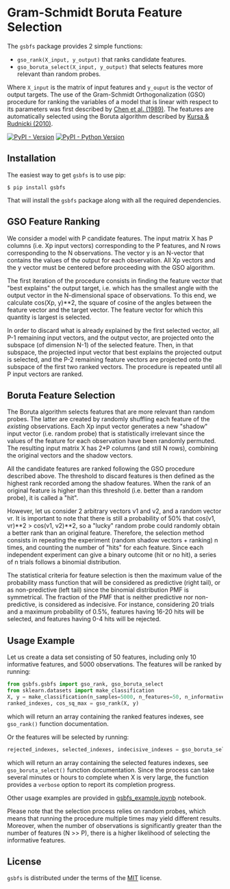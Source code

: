# Gram-Schmidt Boruta Feature Selection

The `gsbfs` package provides 2 simple functions:

- `gso_rank(X_input, y_output)` that ranks candidate features.
- `gso_boruta_select(X_input, y_output)` that selects features more relevant than random probes.

Where `X_input` is the matrix of input features and `y_ouput` is the vector of output targets.
The use of the Gram-Schmidt Orthogonalization (GSO) procedure for ranking the variables of a model
that is linear with respect to its parameters was first described by
[Chen et al. (1989)](https://www.tandfonline.com/doi/abs/10.1080/00207178908953472).
The features are automatically selected using the Boruta algorithm described by
[Kursa & Rudnicki (2010)](https://www.jstatsoft.org/article/view/v036i11).

[![PyPI - Version](https://img.shields.io/pypi/v/gsbfs.svg)](https://pypi.org/project/gsbfs)
[![PyPI - Python Version](https://img.shields.io/pypi/pyversions/gsbfs.svg)](https://pypi.org/project/gsbfs)

## Installation

The easiest way to get `gsbfs` is to use pip:
```console
$ pip install gsbfs
```
That will install the `gsbfs` package along with all the required dependencies.

## GSO Feature Ranking

We consider a model with P candidate features. The input matrix X has P columns (i.e. Xp input vectors)
corresponding to the P features, and N rows corresponding to the N observations. 
The vector y is an N-vector that contains the values of the output for each observation.
All Xp vectors and the y vector must be centered before proceeding with the GSO algorithm.

The first iteration of the procedure consists in finding the feature vector that "best explains" the output target,
i.e. which has the smallest angle with the output vector in the N-dimensional space of observations.
To this end, we calculate cos(Xp, y)**2, the square of cosine of the angles between the feature vector and
the target vector. The feature vector for which this quantity is largest is selected.

In order to discard what is already explained by the first selected vector, all P-1 remaining input vectors,
and the output vector, are projected onto the subspace (of dimension N-1) of the selected feature.
Then, in that subspace, the projected input vector that best explains the projected  output is selected,
and the P-2 remaining feature vectors are projected onto the subspace  of the first two ranked vectors.
The procedure is repeated until all P input vectors are ranked.

## Boruta Feature Selection

The Boruta algorithm selects features that are more relevant than random probes. The latter are created by
randomly shuffling each feature of the *existing* observations. Each Xp input vector generates a new "shadow"
input vector (i.e. random probe) that is statistically irrelevant since the values of the feature for each
observation have been randomly permuted. The resulting input matrix X has 2*P columns (and still N rows),
combining the original vectors and the shadow vectors.

All the candidate features are ranked following the GSO procedure described above.
The threshold to discard features is then defined as the highest rank recorded among the shadow features.
When the rank of an original feature is higher than this threshold (i.e. better than a random probe),
it is called a "hit".

However, let us consider 2 arbitrary vectors v1 and v2, and a random vector vr.
It is important to note that there is still a probability of 50% that cos(v1, vr)**2 > cos(v1, v2)**2,
so a "lucky" random probe could randomly obtain a better rank than an original feature.
Therefore, the selection method consists in repeating the experiment (random shadow vectors + ranking) n times,
and counting the number of "hits" for each feature. Since each independent experiment can give a
binary outcome (hit or no hit), a series of n trials follows a binomial distribution.

The statistical criteria for feature selection is then the maximum value of the probability mass function
that will be considered as predictive (right tail), or as non-predictive (left tail) since the binomial
distribution PMF is symmetrical. The fraction of the PMF that is neither predictive nor non-predictive,
is considered as indecisive. For instance, considering 20 trials and a maximum probability of 0.5%,
features having 16-20 hits will be selected, and features having 0-4 hits will be rejected.

## Usage Example

Let us create a data set consisting of 50 features, including only 10 informative features,
and 5000 observations. The features will be ranked by running:

```python
from gsbfs.gsbfs import gso_rank, gso_boruta_select
from sklearn.datasets import make_classification
X, y = make_classification(n_samples=5000, n_features=50, n_informative=10, shuffle=False)
ranked_indexes, cos_sq_max = gso_rank(X, y)
```

which will return an array containing the ranked features indexes, see `gso_rank()` function documentation.

Or the features will be selected by running:

```python
rejected_indexes, selected_indexes, indecisive_indexes = gso_boruta_select(X, y)
```
which will return an array containing the selected features indexes, see `gso_boruta_select()` function
documentation. Since the process can take several minutes or hours to complete when X is very large,
the function provides a `verbose` option to report its completion progress.

Other usage examples are provided in [gsbfs_example.ipynb](gsbfs_example.ipynb) notebook.

Please note that the selection process relies on random probes, which means that running the procedure multiple
times may yield different results. Moreover, when the number of observations is significantly  greater than the
number of features (N >> P), there is a higher likelihood of selecting the informative features.

## License

`gsbfs` is distributed under the terms of the [MIT](https://spdx.org/licenses/MIT.html) license.
